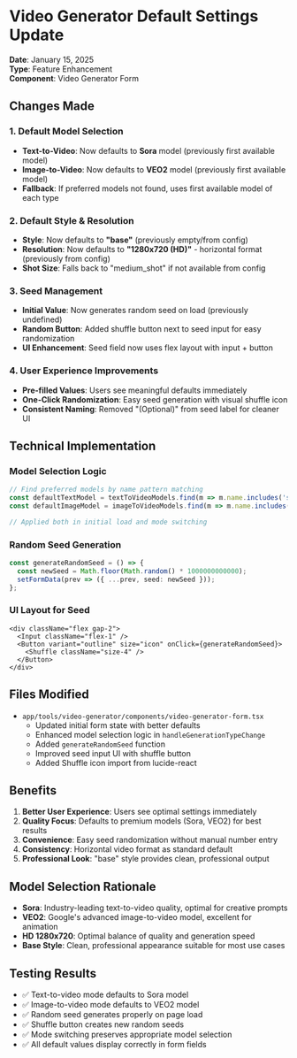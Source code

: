 # Video Generator Default Settings Update

**Date**: January 15, 2025  
**Type**: Feature Enhancement  
**Component**: Video Generator Form  

## Changes Made

### 1. Default Model Selection
- **Text-to-Video**: Now defaults to **Sora** model (previously first available model)
- **Image-to-Video**: Now defaults to **VEO2** model (previously first available model)
- **Fallback**: If preferred models not found, uses first available model of each type

### 2. Default Style & Resolution
- **Style**: Now defaults to **"base"** (previously empty/from config)
- **Resolution**: Now defaults to **"1280x720 (HD)"** - horizontal format (previously from config)
- **Shot Size**: Falls back to "medium_shot" if not available from config

### 3. Seed Management
- **Initial Value**: Now generates random seed on load (previously undefined)
- **Random Button**: Added shuffle button next to seed input for easy randomization
- **UI Enhancement**: Seed field now uses flex layout with input + button

### 4. User Experience Improvements
- **Pre-filled Values**: Users see meaningful defaults immediately
- **One-Click Randomization**: Easy seed generation with visual shuffle icon
- **Consistent Naming**: Removed "(Optional)" from seed label for cleaner UI

## Technical Implementation

### Model Selection Logic
```typescript
// Find preferred models by name pattern matching
const defaultTextModel = textToVideoModels.find(m => m.name.includes('sora')) || textToVideoModels[0];
const defaultImageModel = imageToVideoModels.find(m => m.name.includes('veo2')) || imageToVideoModels[0];

// Applied both in initial load and mode switching
```

### Random Seed Generation
```typescript
const generateRandomSeed = () => {
  const newSeed = Math.floor(Math.random() * 1000000000000);
  setFormData(prev => ({ ...prev, seed: newSeed }));
};
```

### UI Layout for Seed
```tsx
<div className="flex gap-2">
  <Input className="flex-1" />
  <Button variant="outline" size="icon" onClick={generateRandomSeed}>
    <Shuffle className="size-4" />
  </Button>
</div>
```

## Files Modified
- `app/tools/video-generator/components/video-generator-form.tsx`
  - Updated initial form state with better defaults
  - Enhanced model selection logic in `handleGenerationTypeChange`
  - Added `generateRandomSeed` function
  - Improved seed input UI with shuffle button
  - Added Shuffle icon import from lucide-react

## Benefits
1. **Better User Experience**: Users see optimal settings immediately
2. **Quality Focus**: Defaults to premium models (Sora, VEO2) for best results
3. **Convenience**: Easy seed randomization without manual number entry
4. **Consistency**: Horizontal video format as standard default
5. **Professional Look**: "base" style provides clean, professional output

## Model Selection Rationale
- **Sora**: Industry-leading text-to-video quality, optimal for creative prompts
- **VEO2**: Google's advanced image-to-video model, excellent for animation
- **HD 1280x720**: Optimal balance of quality and generation speed
- **Base Style**: Clean, professional appearance suitable for most use cases

## Testing Results
- ✅ Text-to-video mode defaults to Sora model
- ✅ Image-to-video mode defaults to VEO2 model  
- ✅ Random seed generates properly on page load
- ✅ Shuffle button creates new random seeds
- ✅ Mode switching preserves appropriate model selection
- ✅ All default values display correctly in form fields 
